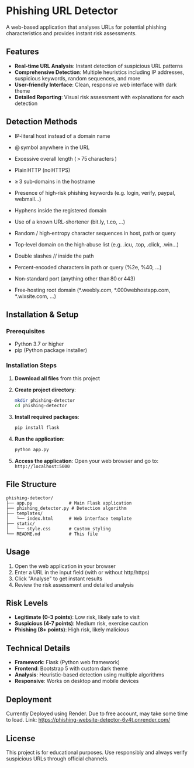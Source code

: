 # Phishing URL Detector

A web-based application that analyses URLs for potential phishing characteristics and provides instant risk assessments.

## Features

- **Real-time URL Analysis**: Instant detection of suspicious URL patterns
- **Comprehensive Detection**: Multiple heuristics including IP addresses, suspicious keywords, random sequences, and more
- **User-friendly Interface**: Clean, responsive web interface with dark theme
- **Detailed Reporting**: Visual risk assessment with explanations for each detection

## Detection Methods
- IP‑literal host instead of a domain name

- @ symbol anywhere in the URL

- Excessive overall length ( > 75 characters )

- Plain HTTP (no HTTPS)

- ≥ 3 sub‑domains in the hostname

- Presence of high‑risk phishing keywords (e.g. login, verify, paypal, webmail…)

- Hyphens inside the registered domain

- Use of a known URL‑shortener (bit.ly, t.co, …)

- Random / high‑entropy character sequences in host, path or query

- Top‑level domain on the high‑abuse list (e.g. .icu, .top, .click, .win…)

- Double slashes // inside the path

- Percent‑encoded characters in path or query (%2e, %40, …)

- Non‑standard port (anything other than 80 or 443)

- Free‑hosting root domain (*.weebly.com, *.000webhostapp.com, *.wixsite.com, …)

## Installation & Setup

### Prerequisites

- Python 3.7 or higher
- pip (Python package installer)

### Installation Steps

1. **Download all files** from this project
2. **Create project directory**:
   ```bash
   mkdir phishing-detector
   cd phishing-detector
   ```

3. **Install required packages**:
   ```bash
   pip install flask
   ```

4. **Run the application**:
   ```bash
   python app.py
   ```

5. **Access the application**:
   Open your web browser and go to: `http://localhost:5000`

## File Structure

```
phishing-detector/
├── app.py              # Main Flask application
├── phishing_detector.py # Detection algorithm
├── templates/
│   └── index.html      # Web interface template
├── static/
│   └── style.css       # Custom styling
└── README.md           # This file
```

## Usage

1. Open the web application in your browser
2. Enter a URL in the input field (with or without http/https)
3. Click "Analyse" to get instant results
4. Review the risk assessment and detailed analysis

## Risk Levels

- **Legitimate (0-3 points)**: Low risk, likely safe to visit
- **Suspicious (4-7 points)**: Medium risk, exercise caution
- **Phishing (8+ points)**: High risk, likely malicious

## Technical Details

- **Framework**: Flask (Python web framework)
- **Frontend**: Bootstrap 5 with custom dark theme
- **Analysis**: Heuristic-based detection using multiple algorithms
- **Responsive**: Works on desktop and mobile devices

## Deployment
Currently Deployed using Render. Due to free account, may take some time to load.
Link: https://phishing-website-detector-6v4t.onrender.com/

## License

This project is for educational purposes. Use responsibly and always verify suspicious URLs through official channels.
